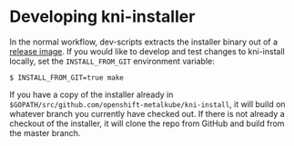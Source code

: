 # Developing kni-installer

In the normal workflow, dev-scripts extracts the installer binary out of
a [release image](release-payload.md).  If you would like to develop and
test changes to kni-install locally, set the `INSTALL_FROM_GIT`
environment variable:

```console
$ INSTALL_FROM_GIT=true make
```

If you have a copy of the installer already in
`$GOPATH/src/github.com/openshift-metalkube/kni-install`, it will build
on whatever branch you currently have checked out. If there is not
already a checkout of the installer, it will clone the repo from GitHub
and build from the master branch.

